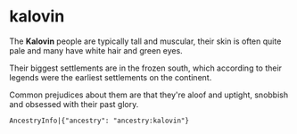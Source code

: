 # kalovin

The **Kalovin** people are typically tall and muscular, their skin is often quite pale and many have white hair and green eyes.

Their biggest settlements are in the frozen south, which according to their legends were the earliest settlements on the continent.

Common prejudices about them are that they're aloof and uptight, snobbish and obsessed with their past glory.

`AncestryInfo|{"ancestry": "ancestry:kalovin"}`